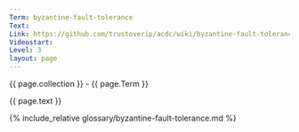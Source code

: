 ```yaml
---
Term: byzantine-fault-tolerance
Text: 
Link: https://github.com/trustoverip/acdc/wiki/byzantine-fault-tolerance.md
Videostart: 
Level: 3
layout: page
---
```


{{ page.collection }} - {{ page.Term }}

   {{ page.text }}

{% include_relative glossary/byzantine-fault-tolerance.md %}
